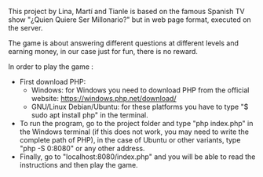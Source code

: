 This project by Lina, Martí and Tianle is based on the famous Spanish TV show "¿Quien Quiere Ser Millonario?" but in web page format, executed on the server.

The game is about answering different questions at different levels and earning money, in our case just for fun, there is no reward. 

In order to play the game :

- First download PHP:
	- Windows: for Windows you need to download PHP from the official website: https://windows.php.net/download/
	- GNU/Linux Debian/Ubuntu: for these platforms you have to type "$ sudo apt install php" in the terminal.
- To run the program, go to the project folder and type "php index.php" in the Windows terminal (if this does not work, you may need to write the complete path of PHP), in the case of Ubuntu or other variants, type "php -S 0:8080" or any other address.
- Finally, go to "localhost:8080/index.php" and you will be able to read the instructions and then play the game.
